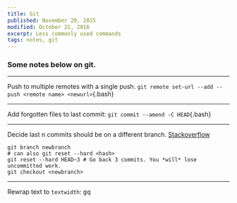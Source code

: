 ```yaml
---
title: Git
published: November 20, 2015
modified: October 21, 2016
excerpt: Less commonly used commands
tags: notes, git
---
```


### Some notes below on git.

----

Push to multiple remotes with a single push. `git remote set-url --add --push <remote name> <newurl>`{.bash}

----

Add forgotten files to last commit: `git commit --amend -C HEAD`{.bash}

----

Decide last n commits should be on a different branch. [Stackoverflow](https://stackoverflow.com/questions/1628563/move-the-most-recent-commits-to-a-new-branch-with-git)

```{.bash}
git branch newbranch
# can also git reset --hard <hash>
git reset --hard HEAD~3 # Go back 3 commits. You *will* lose uncommitted work.
git checkout <newbranch>
```

---

Rewrap text to `textwidth`: <kbd>g</kbd><kbd>q</kbd>
